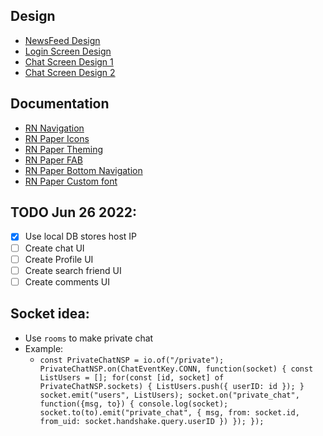 ## Design  
 - [NewsFeed Design](https://dribbble.com/tags/newsfeed)
 - [Login Screen Design](https://thumbs.dreamstime.com/z/mockup-screen-login-form-welcome-page-your-mobile-app-interface-design-login-page-mockup-screen-login-form-welcome-199562898.jpg)
 - [Chat Screen Design 1](https://assets.materialup.com/uploads/2c557a48-77e8-4ccc-9573-97a2509f3b07/preview.png)
 - [Chat Screen Design 2](https://i.pinimg.com/736x/1f/b9/49/1fb94995bae04dc1103c8174956ac70c.jpg)

## Documentation
 - [RN Navigation](https://reactnative.dev/docs/navigation)
 - [RN Paper Icons](https://materialdesignicons.com/)
 - [RN Paper Theming](https://callstack.github.io/react-native-paper/theming.html)
 - [RN Paper FAB](https://callstack.github.io/react-native-paper/animated-fab.html)
 - [RN Paper Bottom Navigation](https://callstack.github.io/react-native-paper/bottom-navigation.html)
 - [RN Paper Custom font](https://callstack.github.io/react-native-paper/fonts.html)
 
## TODO Jun 26 2022:
 - [x] Use local DB stores host IP
 - [ ] Create chat UI
 - [ ] Create Profile UI
 - [ ] Create search friend UI
 - [ ] Create comments UI
## Socket idea:  
 - Use `rooms` to make private chat
 - Example:
   - `const PrivateChatNSP = io.of("/private");
PrivateChatNSP.on(ChatEventKey.CONN, function(socket) {
     const ListUsers = [];
     for(const [id, socket] of PrivateChatNSP.sockets) {
     ListUsers.push({
     userID: id
     });
     }
     socket.emit("users", ListUsers);
     socket.on("private_chat", function({msg, to}) {
     console.log(socket);
     socket.to(to).emit("private_chat", {
     msg,
     from: socket.id,
     from_uid: socket.handshake.query.userID
     })
     });
     });`